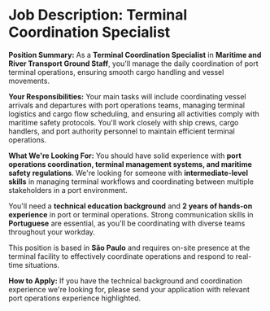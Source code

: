 # Job Description: Terminal Coordination Specialist

**Position Summary:**
As a **Terminal Coordination Specialist** in **Maritime and River Transport Ground Staff**, you'll manage the daily coordination of port terminal operations, ensuring smooth cargo handling and vessel movements.

**Your Responsibilities:**
Your main tasks will include coordinating vessel arrivals and departures with port operations teams, managing terminal logistics and cargo flow scheduling, and ensuring all activities comply with maritime safety protocols. You'll work closely with ship crews, cargo handlers, and port authority personnel to maintain efficient terminal operations.

**What We're Looking For:**
You should have solid experience with **port operations coordination, terminal management systems, and maritime safety regulations**. We're looking for someone with **intermediate-level skills** in managing terminal workflows and coordinating between multiple stakeholders in a port environment. 

You'll need a **technical education background** and **2 years of hands-on experience** in port or terminal operations. Strong communication skills in **Portuguese** are essential, as you'll be coordinating with diverse teams throughout your workday.

This position is based in **São Paulo** and requires on-site presence at the terminal facility to effectively coordinate operations and respond to real-time situations.

**How to Apply:**
If you have the technical background and coordination experience we're looking for, please send your application with relevant port operations experience highlighted.
